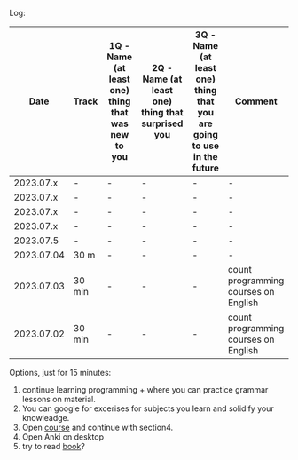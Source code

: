 Log: 

| Date          | Track | 1Q - Name (at least one) thing that was new to you  | 2Q - Name (at least one) thing that surprised you | 3Q - Name (at least one) thing that you are going to use in the future | Comment |
| ------------- | ------------- | ------------- | ------------- | ------------- | ------------- |
| 2023.07.x  | - | - | - | - | - |
| 2023.07.x  | - | - | - | - | - |
| 2023.07.x  | - | - | - | - | - |
| 2023.07.x  | - | - | - | - | - |
| 2023.07.5  | - | - | - | - | - |
| 2023.07.04  | 30 m | - | - | - | - |
| 2023.07.03  | 30 min | - | - | - | count programming courses on English  |
| 2023.07.02  | 30 min | - | - | - | count programming courses on English |


Options, just for 15 minutes:
1) continue learning programming + where you can practice grammar lessons on material.
2) You can google for excerises for subjects you learn and solidify your knowleadge. 
3) Open [course]([https://www.udemy.com/course/ultimate-english-grammar-course-master-english-grammar/learn/lecture/13466858#overview) and continue with section4.
5) Open Anki on desktop
6) try to read [book](https://books.google.com.ua/books/about/Do_Hard_Things.html?id=cTREEAAAQBAJ&printsec=frontcover&source=kp_read_button&hl=en&newbks=1&newbks_redir=0&gboemv=1&ovdme=1&redir_esc=y&authuser=0#v=onepage&q&f=false)?
